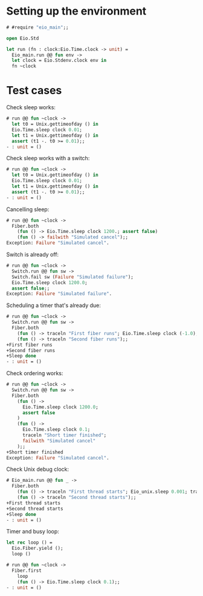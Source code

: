 # Setting up the environment

```ocaml
# #require "eio_main";;
```

```ocaml
open Eio.Std

let run (fn : clock:Eio.Time.clock -> unit) =
  Eio_main.run @@ fun env ->
  let clock = Eio.Stdenv.clock env in
  fn ~clock
```

# Test cases

Check sleep works:

```ocaml
# run @@ fun ~clock ->
  let t0 = Unix.gettimeofday () in
  Eio.Time.sleep clock 0.01;
  let t1 = Unix.gettimeofday () in
  assert (t1 -. t0 >= 0.01);;
- : unit = ()
```

Check sleep works with a switch:

```ocaml
# run @@ fun ~clock ->
  let t0 = Unix.gettimeofday () in
  Eio.Time.sleep clock 0.01;
  let t1 = Unix.gettimeofday () in
  assert (t1 -. t0 >= 0.01);;
- : unit = ()
```

Cancelling sleep:

```ocaml
# run @@ fun ~clock ->
  Fiber.both
    (fun () -> Eio.Time.sleep clock 1200.; assert false)
    (fun () -> failwith "Simulated cancel");;
Exception: Failure "Simulated cancel".
```

Switch is already off:

```ocaml
# run @@ fun ~clock ->
  Switch.run @@ fun sw ->
  Switch.fail sw (Failure "Simulated failure");
  Eio.Time.sleep clock 1200.0;
  assert false;;
Exception: Failure "Simulated failure".
```

Scheduling a timer that's already due:

```ocaml
# run @@ fun ~clock ->
  Switch.run @@ fun sw ->
  Fiber.both
    (fun () -> traceln "First fiber runs"; Eio.Time.sleep clock (-1.0); traceln "Sleep done")
    (fun () -> traceln "Second fiber runs");;
+First fiber runs
+Second fiber runs
+Sleep done
- : unit = ()
```

Check ordering works:

```ocaml
# run @@ fun ~clock ->
  Switch.run @@ fun sw ->
  Fiber.both
    (fun () ->
      Eio.Time.sleep clock 1200.0;
      assert false
    )
    (fun () ->
      Eio.Time.sleep clock 0.1;
      traceln "Short timer finished";
      failwith "Simulated cancel"
    );;
+Short timer finished
Exception: Failure "Simulated cancel".
```

Check Unix debug clock:
```ocaml
# Eio_main.run @@ fun _ ->
  Fiber.both
    (fun () -> traceln "First thread starts"; Eio_unix.sleep 0.001; traceln "Sleep done")
    (fun () -> traceln "Second thread starts");;
+First thread starts
+Second thread starts
+Sleep done
- : unit = ()
```

Timer and busy loop:
```ocaml
let rec loop () = 
  Eio.Fiber.yield ();
  loop ()
```

```ocaml
# run @@ fun ~clock ->
  Fiber.first
    loop
    (fun () -> Eio.Time.sleep clock 0.1);;
- : unit = ()
```
